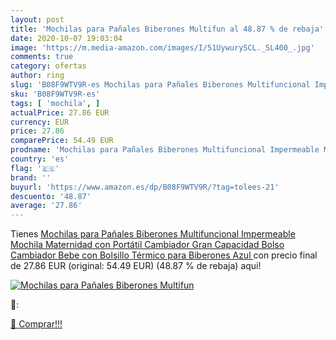 ```yaml
---
layout: post
title: 'Mochilas para Pañales Biberones Multifun al 48.87 % de rebaja'
date: 2020-10-07 19:03:04
image: 'https://m.media-amazon.com/images/I/51UywurySCL._SL400_.jpg'
comments: true
category: ofertas
author: ring
slug: 'B08F9WTV9R-es Mochilas para Pañales Biberones Multifuncional Impermeable...'
sku: 'B08F9WTV9R-es'
tags: [ 'mochila', ]
actualPrice: 27.86 EUR
currency: EUR
price: 27.86
comparePrice: 54.49 EUR
prodname: 'Mochilas para Pañales Biberones Multifuncional Impermeable Mochila Maternidad con Portátil Cambiador Gran Capacidad Bolso Cambiador Bebe con Bolsillo Térmico para Biberones  Azul '
country: 'es'
flag: '🇪🇸'
brand: ''
buyurl: 'https://www.amazon.es/dp/B08F9WTV9R/?tag=tolees-21'
descuento: '48.87'
average: '27.86'
---
```


Tienes [Mochilas para Pañales Biberones Multifuncional Impermeable Mochila Maternidad con Portátil Cambiador Gran Capacidad Bolso Cambiador Bebe con Bolsillo Térmico para Biberones  Azul ](https://www.amazon.es/dp/B08F9WTV9R/?tag=tolees-21) con precio final de  27.86 EUR (original: 54.49 EUR) (48.87 %  de rebaja) aqui!

[![Mochilas para Pañales Biberones Multifun](https://m.media-amazon.com/images/I/51UywurySCL._SL400_.jpg)](https://www.amazon.es/dp/B08F9WTV9R/?tag=tolees-21)

🔎:


[🛒 Comprar!!!](https://www.amazon.es/dp/B08F9WTV9R/?tag=tolees-21)
